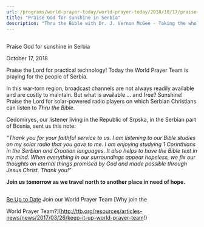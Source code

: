 ```yaml
---
url: /programs/world-prayer-today/world-prayer-today/2018/10/17/praise-god-for-sunshine-in-serbia
title: "Praise God for sunshine in Serbia"
description: "Thru the Bible with Dr. J. Vernon McGee - Taking the whole Word to the whole world"
---
```







## 
 Praise God for sunshine in Serbia


October 17, 2018




Praise the Lord for practical technology! Today the World Prayer Team is praying for the people of Serbia. 


In this war-torn region, broadcast channels are not always readily available and are costly to maintain. But what is available … and free? Sunshine! Praise the Lord for solar-powered radio players on which Serbian Christians can listen to *Thru the Bible*. 


Cedomiryes, our listener living in the Republic of Srpska, in the Serbian part of Bosnia, sent us this note: 


*“Thank you for your faithful service to us. I am listening to our Bible studies on my solar radio that you gave to me. I am enjoying studying 1 Corinthians in the Serbian and Croatian languages. It also helps to have the Bible text in my mind. When everything in our surroundings appear hopeless, we fix our thoughts on eternal things promised by God and made possible through Jesus Christ. Thank you!”* 


**Join us tomorrow as we travel north to another place in need of hope.** 







## 




[Be Up to Date](http://feeds.feedburner.com/WorldPrayerToday "World Prayer Today RSS Feed")
Join our World Prayer Team
[Why join the  

World Prayer Team?](http://ttb.org/resources/articles-news/news/2017/03/26/keep-it-up-world-prayer-team!)




